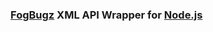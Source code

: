 ### [FogBugz](http://www.fogcreek.com/fogbugz/) XML API Wrapper for [Node.js](http://www.nodejs.org/)